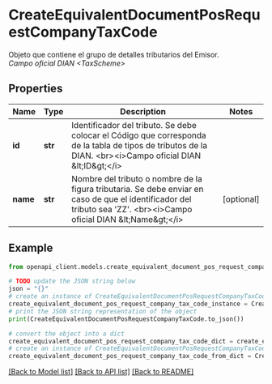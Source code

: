 # CreateEquivalentDocumentPosRequestCompanyTaxCode

Objeto que contiene el grupo de detalles tributarios del Emisor. <br><i>Campo oficial DIAN &lt;TaxScheme&gt;</i>

## Properties

Name | Type | Description | Notes
------------ | ------------- | ------------- | -------------
**id** | **str** | Identificador del tributo. Se debe colocar el Código que corresponda de la tabla de tipos de tributos de la DIAN. &lt;br&gt;&lt;i&gt;Campo oficial DIAN &amp;lt;ID&amp;gt;&lt;/i&gt; | 
**name** | **str** | Nombre del tributo o nombre de la figura tributaria. Se debe enviar en caso de que el identificador del tributo sea &#39;ZZ&#39;. &lt;br&gt;&lt;i&gt;Campo oficial DIAN &amp;lt;Name&amp;gt;&lt;/i&gt; | [optional] 

## Example

```python
from openapi_client.models.create_equivalent_document_pos_request_company_tax_code import CreateEquivalentDocumentPosRequestCompanyTaxCode

# TODO update the JSON string below
json = "{}"
# create an instance of CreateEquivalentDocumentPosRequestCompanyTaxCode from a JSON string
create_equivalent_document_pos_request_company_tax_code_instance = CreateEquivalentDocumentPosRequestCompanyTaxCode.from_json(json)
# print the JSON string representation of the object
print(CreateEquivalentDocumentPosRequestCompanyTaxCode.to_json())

# convert the object into a dict
create_equivalent_document_pos_request_company_tax_code_dict = create_equivalent_document_pos_request_company_tax_code_instance.to_dict()
# create an instance of CreateEquivalentDocumentPosRequestCompanyTaxCode from a dict
create_equivalent_document_pos_request_company_tax_code_from_dict = CreateEquivalentDocumentPosRequestCompanyTaxCode.from_dict(create_equivalent_document_pos_request_company_tax_code_dict)
```
[[Back to Model list]](../README.md#documentation-for-models) [[Back to API list]](../README.md#documentation-for-api-endpoints) [[Back to README]](../README.md)


